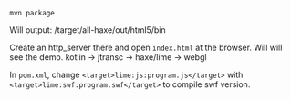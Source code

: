 ```
mvn package
```

Will output:
/target/all-haxe/out/html5/bin

Create an http_server there and open `index.html` at the browser.
Will will see the demo. kotlin -> jtransc -> haxe/lime -> webgl

In `pom.xml`, change `<target>lime:js:program.js</target>` with `<target>lime:swf:program.swf</target>`
to compile swf version.